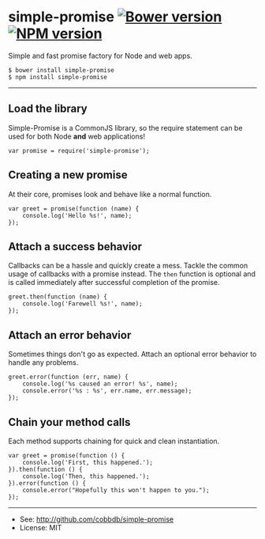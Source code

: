 # simple-promise [![Bower version](https://badge.fury.io/bo/jquery-beacons.svg)](http://badge.fury.io/bo/jquery-beacons) [![NPM version](https://badge.fury.io/js/grunt-docker-clone.svg)](http://badge.fury.io/js/grunt-docker-clone)

Simple and fast promise factory for Node and web apps.

    $ bower install simple-promise
    $ npm install simple-promise

-------------
## Load the library
Simple-Promise is a CommonJS library, so the require statement can
be used for both Node **and** web applications!

    var promise = require('simple-promise');

## Creating a new promise
At their core, promises look and behave like a normal function.

    var greet = promise(function (name) {
        console.log('Hello %s!', name);
    });

## Attach a success behavior
Callbacks can be a hassle and quickly create a mess. Tackle the common usage of callbacks with
a promise instead. The `then` function is optional and is called immediately after successful
completion of the promise.

    greet.then(function (name) {
        console.log('Farewell %s!', name);
    });

## Attach an error behavior
Sometimes things don't go as expected. Attach an optional error behavior to handle any
problems.

    greet.error(function (err, name) {
        console.log('%s caused an error! %s', name);
        console.error('%s : %s', err.name, err.message);
    });

## Chain your method calls
Each method supports chaining for quick and clean instantiation.

    var greet = promise(function () {
        console.log('First, this happened.');
    }).then(function () {
        console.log('Then, this happened.');
    }).error(function () {
        console.error("Hopefully this won't happen to you.");
    });

---------
* See: http://github.com/cobbdb/simple-promise
* License: MIT
